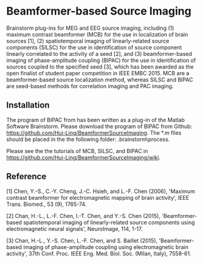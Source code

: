# Beamformer-based Source Imaging
Brainstorm plug-ins for MEG and EEG source imaging, including (1) maximum contrast beamformer (MCB) for the use in localization of brain sources [1], (2) spatiotemporal imaging of linearly-related source components (SILSC) for the use in identification of source component linearly correlated to the activity of a seed [2], and (3) beamformer-based imaging of phase-amplitude coupling (BIPAC) for the use in identification of sources coupled to the specified seed [3], which has been awarded as the open finalist of student paper competition in IEEE EMBC 2015. MCB are a beamformer-based source localization method, whereas SILSC and BIPAC are seed-based methods for correlation imaging and PAC imaging. 

## Installation
The program of BIPAC from has been written as a plug-in of the Matlab Software Brainstorm. Please download the program of BIPAC from Github: https://github.com/Hui-Ling/BeamformerSourceImaging. The *.m files should be placed in the the following folder: <user directory>\.brainstorm\process.

Please see the the tutorials of MCB, SILSC, and BIPAC in https://github.com/Hui-Ling/BeamformerSourceImaging/wiki.

## Reference
[1] Chen, Y.-S., C.-Y. Cheng, J.-C. Hsieh, and L.-F. Chen (2006), 'Maximum contrast beamformer for electromagnetic mapping of brain activity', IEEE Trans. Biomed., 53 (9), 1765-74.

[2] Chan, H.-L., L.-F. Chen, I.-T. Chen, and Y.-S. Chen (2015), 'Beamformer-based spatiotemporal imaging of linearly-related source components using electromagnetic neural signals', NeuroImage, 114, 1-17.

[3] Chan, H.-L., Y.-S. Chen, L.-F. Chen, and S. Baillet (2015), 'Beamformer-based imaging of phase-amplitude coupling using electromagnetic brain activity', 37th Conf. Proc. IEEE Eng. Med. Biol. Soc. (Milan, Italy), 7558-61.



